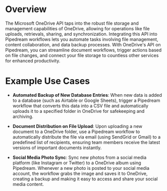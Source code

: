 # Overview

The Microsoft OneDrive API taps into the robust file storage and management capabilities of OneDrive, allowing for operations like file uploads, retrievals, sharing, and synchronization. Integrating this API into Pipedream workflows lets you automate tasks involving file management, content collaboration, and data backup processes. With OneDrive's API on Pipedream, you can streamline document workflows, trigger actions based on file changes, and connect your file storage to countless other services for enhanced productivity.

# Example Use Cases

- **Automated Backup of New Database Entries**: When new data is added to a database (such as Airtable or Google Sheets), trigger a Pipedream workflow that converts this data into a CSV file and automatically uploads it to a specified folder in OneDrive for safekeeping and archiving.

- **Document Distribution on File Upload**: Upon uploading a new document to a OneDrive folder, use a Pipedream workflow to automatically distribute the file via email (using SendGrid or Gmail) to a predefined list of recipients, ensuring team members receive the latest versions of important documents instantly.

- **Social Media Photo Sync**: Sync new photos from a social media platform (like Instagram or Twitter) to a OneDrive album using Pipedream. Whenever a new photo is posted to your social media account, the workflow grabs the image and saves it to OneDrive, creating a backup and making it easy to access and share your social media content.
